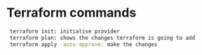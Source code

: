 
# Terraform commands



```bash
 terraform init: initialise provider
 terraform plan: shows the changes terraform is going to add
 terraform apply -auto-approve: make the changes
```

